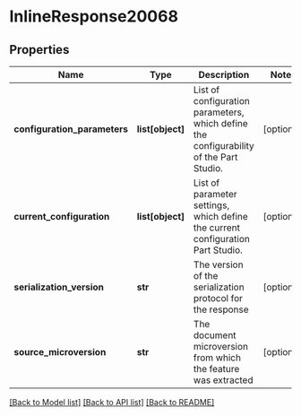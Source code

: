 # InlineResponse20068

## Properties
Name | Type | Description | Notes
------------ | ------------- | ------------- | -------------
**configuration_parameters** | **list[object]** | List of configuration parameters, which define the             configurability of the Part Studio. | [optional] 
**current_configuration** | **list[object]** | List of parameter settings, which define the current             configuration Part Studio. | [optional] 
**serialization_version** | **str** | The version of the serialization protocol for the response | [optional] 
**source_microversion** | **str** | The document microversion from which the feature was extracted | [optional] 

[[Back to Model list]](../README.md#documentation-for-models) [[Back to API list]](../README.md#documentation-for-api-endpoints) [[Back to README]](../README.md)


